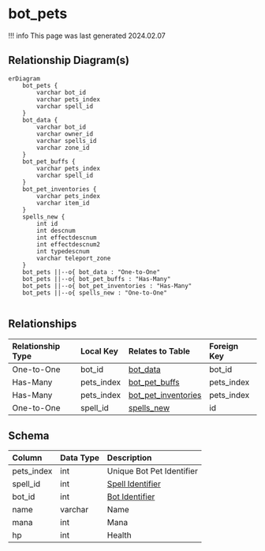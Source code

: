# bot_pets

!!! info
	This page was last generated 2024.02.07

## Relationship Diagram(s)

```mermaid
erDiagram
    bot_pets {
        varchar bot_id
        varchar pets_index
        varchar spell_id
    }
    bot_data {
        varchar bot_id
        varchar owner_id
        varchar spells_id
        varchar zone_id
    }
    bot_pet_buffs {
        varchar pets_index
        varchar spell_id
    }
    bot_pet_inventories {
        varchar pets_index
        varchar item_id
    }
    spells_new {
        int id
        int descnum
        int effectdescnum
        int effectdescnum2
        int typedescnum
        varchar teleport_zone
    }
    bot_pets ||--o{ bot_data : "One-to-One"
    bot_pets ||--o{ bot_pet_buffs : "Has-Many"
    bot_pets ||--o{ bot_pet_inventories : "Has-Many"
    bot_pets ||--o{ spells_new : "One-to-One"


```


## Relationships

| Relationship Type | Local Key | Relates to Table | Foreign Key |
| :--- | :--- | :--- | :--- |
| One-to-One | bot_id | [bot_data](../../schema/bots/bot_data.md) | bot_id |
| Has-Many | pets_index | [bot_pet_buffs](../../schema/bots/bot_pet_buffs.md) | pets_index |
| Has-Many | pets_index | [bot_pet_inventories](../../schema/bots/bot_pet_inventories.md) | pets_index |
| One-to-One | spell_id | [spells_new](../../schema/spells/spells_new.md) | id |


## Schema

| Column | Data Type | Description |
| :--- | :--- | :--- |
| pets_index | int | Unique Bot Pet Identifier |
| spell_id | int | [Spell Identifier](../../schema/spells/spells_new.md) |
| bot_id | int | [Bot Identifier](bot_data.md) |
| name | varchar | Name |
| mana | int | Mana |
| hp | int | Health |

